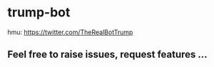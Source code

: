 # trump-bot

hmu:
https://twitter.com/TheRealBotTrump

## Feel free to raise issues, request features ...
